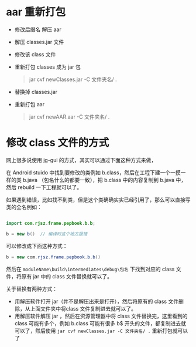 

# aar 重新打包

- 修改后缀名 解压 aar
- 解压 classes.jar 文件
- 修改该 class 文件
- 重新打包 classes 成为 jar 包
    
    >jar cvf newClasses.jar -C 文件夹名/ .

- 替换掉 classes.jar
- 重新打包 aar
    >jar cvf newAAR.aar -C 文件夹名/ .

# 修改 class 文件的方式

网上很多说使用 jg-gui 的方式，其实可以通过下面这种方式来做，

在 Android stuido 中找到要修改的类例如 b.class，然后在工程下建一个一摸一样的类 b.java （包名什么的都要一致），把 b.class 中的内容复制到 b.java 中，然后 rebuild 一下工程就可以了。

如果遇到错误，比如找不到类，但是这个类确确实实已经引用了，那么可以直接写类的全名例如：

```java

import com.rjsz.frame.pepbook.b.b;

b = new b()  // 编译时这个地方报错

```

可以修改成下面这种方式：

```java
b = new com.rjsz.frame.pepbook.b.b()
```

然后在 `moduleName\build\intermediates\debug\包名` 下找到对应的 class 文件，将原有 jar 中的 class 文件替换就可以了。

关于替换有两种方式：

- 用解压软件打开 jar（并不是解压出来是打开），然后将原有的 class 文件删除，从上面文件夹中将class 文件复制进去就可以了。
- 用解压软件解压 jar ，然后在资源管理器中将 class 文件替换完，这里看到的 class 可能有多个，例如 b.class 可能有很多 b$ 开头的文件，都复制进去就可以了，然后使用 `jar cvf newClasses.jar -C 文件夹名/ .` 重新打包就可以了